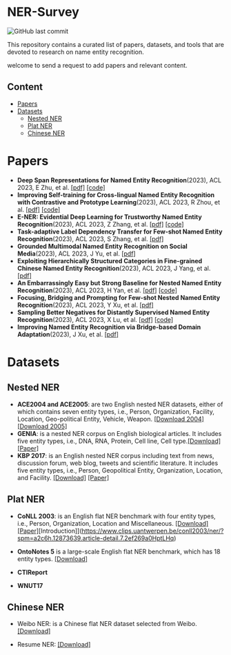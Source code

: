# NER-Survey
![GitHub last commit](https://img.shields.io/github/last-commit/jdm4pku/NER-Survey)


This repository contains a curated list of papers, datasets, and tools that are devoted to research on name entity recognition.

welcome to send a request to add papers and relevant content.

## Content
- [Papers](#papers)
- [Datasets](#datasets)
   - [Nested NER](#nested-ner)
   - [Plat NER](#plat-ner)
   - [Chinese NER](#chinese-ner)
# Papers
- **Deep Span Representations for Named Entity Recognition**(2023), ACL 2023, E Zhu, et al. [[pdf]](https://arxiv.org/pdf/2210.04182.pdf) [[code]](https://github.com/hltcoe/golden-horse) 
- **Improving Self-training for Cross-lingual Named Entity Recognition with Contrastive and Prototype Learning**(2023), ACL 2023, R Zhou, et al. [[pdf]](https://arxiv.org/pdf/2305.13628.pdf) [[code]](https://github.com/DAMO-NLP-SG/ContProto) 
- **E-NER: Evidential Deep Learning for Trustworthy Named Entity Recognition**(2023), ACL 2023, Z Zhang, et al. [[pdf]](https://arxiv.org/pdf/2305.17854.pdf) [[code]](https://github.com/Leon-bit-9527/ENER)
- **Task-adaptive Label Dependency Transfer for Few-shot Named Entity Recognition**(2023), ACL 2023, S Zhang, et al. [[pdf]](https://aclanthology.org/2023.findings-acl.203.pdf) 
- **Grounded Multimodal Named Entity Recognition on Social Media**(2023), ACL 2023, J Yu, et al. [[pdf]](https://aclanthology.org/2023.acl-long.508.pdf)
- **Exploiting Hierarchically Structured Categories in Fine-grained Chinese Named Entity Recognition**(2023), ACL 2023, J Yang, et al. [[pdf]](https://aclanthology.org/2023.findings-acl.211.pdf)
- **An Embarrassingly Easy but Strong Baseline for Nested Named Entity Recognition**(2023), ACL 2023, H Yan, et al. [[pdf]](https://arxiv.org/pdf/2208.04534.pdf) [[code]](https://github.com/yhcc/CNN_Nested_NER) 
- **Focusing, Bridging and Prompting for Few-shot Nested Named Entity Recognition**(2023), ACL 2023, Y Xu, et al. [[pdf]](https://aclanthology.org/2023.findings-acl.164.pdf)
- **Sampling Better Negatives for Distantly Supervised Named Entity Recognition**(2023), ACL 2023, X Lu, et al. [[pdf]](https://arxiv.org/pdf/2305.13142.pdf) [[code]](https://github.com/xuuuluuu/ds_ner)
- **Improving Named Entity Recognition via Bridge-based Domain Adaptation**(2023), J Xu, et al. [[pdf]](https://aclanthology.org/2023.findings-acl.238.pdf)

# Datasets
## Nested NER
- **ACE2004 and ACE2005**: are two English nested NER datasets, either of which contains seven entity types, i.e., Person, Organization, Facility, Location, Geo-political Entity, Vehicle, Weapon. [[Download 2004]](https://catalog.ldc.upenn.edu/LDC2005T09)
[[Download 2005]](https://catalog.ldc.upenn.edu/LDC2006T06)
- **GENIA**: is a nested NER corpus on English biological articles. It includes five entity types, i.e., DNA, RNA, Protein, Cell line, Cell type.[[Download]](http://www.geniaproject.org/genia-corpus)[[Paper]](https://academic.oup.com/bioinformatics/article/19/suppl_1/i180/227927)
- **KBP 2017**: is an English nested NER corpus including text from news, discussion forum, web blog, tweets and scientific literature. It includes five entity types, i.e., Person, Geopolitical Entity, Organization, Location, and Facility. [[Download]]() [[Paper]](https://tac.nist.gov/publications/2017/additional.papers/TAC2017.KBP_Entity_Discovery_and_Linking_overview.proceedings.pdf)

## Plat NER
- **CoNLL 2003**: is an English flat NER benchmark with four entity types, i.e., Person, Organization, Location and Miscellaneous. [[Download]](https://github.com/synalp/NER/tree/master/corpus/CoNLL-2003) [[Paper]](https://aclanthology.org/W03-0419/)[Introduction]](https://www.clips.uantwerpen.be/conll2003/ner/?spm=a2c6h.12873639.article-detail.7.2ef269a0HptLHq)

- **OntoNotes 5** is a large-scale English flat NER benchmark, which has 18 entity types. [[Download]](https://catalog.ldc.upenn.edu/LDC2013T19)

* **CTIReport** 

* **WNUT17**

## Chinese NER
- Weibo NER: is a Chinese flat NER dataset selected from Weibo. [[Download]](https://github.com/hltcoe/golden-horse)

- Resume NER: [[Download]](https://github.com/jiesutd/LatticeLSTM/tree/master/data)



